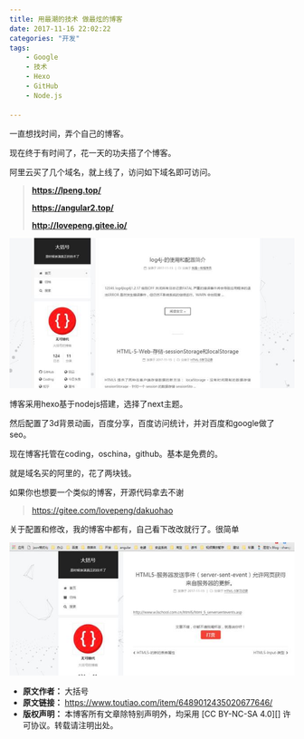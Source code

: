 ```yaml
---
title: 用最潮的技术 做最炫的博客
date: 2017-11-16 22:02:22
categories: "开发"
tags:
	- Google
	- 技术
	- Hexo
	- GitHub
	- Node.js

---
```


一直想找时间，弄个自己的博客。

现在终于有时间了，花一天的功夫搭了个博客。

阿里云买了几个域名，就上线了，访问如下域名即可访问。

> **https://lpeng.top/**
> 
> **https://angular2.top/**
> 
> **http://lovepeng.gitee.io/**

![用最潮的技术 做最炫的博客][QQUV-2AY2-AAYA.jpg]

博客采用hexo基于nodejs搭建，选择了next主题。

然后配置了3d背景动画，百度分享，百度访问统计，并对百度和google做了seo。

现在博客托管在coding，oschina，github。基本是免费的。

就是域名买的阿里的，花了两块钱。

如果你也想要一个类似的博客，开源代码拿去不谢

> https://gitee.com/lovepeng/dakuohao

关于配置和修改，我的博客中都有，自己看下改改就行了。很简单  


![用最潮的技术 做最炫的博客][YBYA-2YEZ-7JRI.jpg]


[QQUV-2AY2-AAYA.jpg]: static/resources/crawler/QQUV-2AY2-AAYA.jpg
[YBYA-2YEZ-7JRI.jpg]: static/resources/crawler/YBYA-2YEZ-7JRI.jpg
 *  **原文作者：** 大括号
 *  **原文链接：** https://www.toutiao.com/item/6489012435020677646/
 *  **版权声明：** 本博客所有文章除特别声明外，均采用 [CC BY-NC-SA 4.0][] 许可协议。转载请注明出处。
